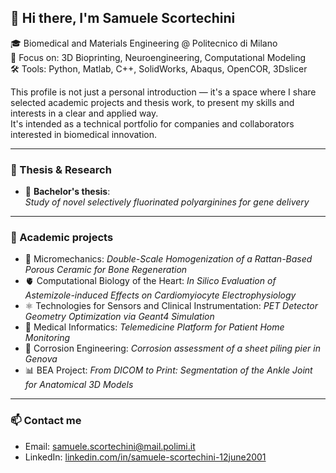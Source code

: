 ## 👋 Hi there, I'm Samuele Scortechini

🎓 Biomedical and Materials Engineering @ Politecnico di Milano  
🔬 Focus on: 3D Bioprinting, Neuroengineering, Computational Modeling  
🛠️ Tools: Python, Matlab, C++, SolidWorks, Abaqus, OpenCOR, 3Dslicer  

This profile is not just a personal introduction — it's a space where I share selected academic projects and thesis work, to present my skills and interests in a clear and applied way.  
It's intended as a technical portfolio for companies and collaborators interested in biomedical innovation.

---

### 🧪 Thesis & Research

- 🧬 **Bachelor's thesis**:  
  *Study of novel selectively fluorinated polyarginines for gene delivery*

---

### 📌 Academic projects  
- 🦴 Micromechanics: *Double-Scale Homogenization of a Rattan-Based Porous Ceramic for Bone Regeneration*
- 🫀 Computational Biology of the Heart: *In Silico Evaluation of Astemizole-induced Effects on Cardiomyiocyte Electrophysiology*
- ⚛️ Technologies for Sensors and Clinical Instrumentation: *PET Detector Geometry Optimization via Geant4 Simulation*  
- 📱 Medical Informatics: *Telemedicine Platform for Patient Home Monitoring*
- 🌊 Corrosion Engineering: *Corrosion assessment of a sheet piling pier in Genova*
- 📊 BEA Project: *From DICOM to Print: Segmentation of the Ankle Joint for Anatomical 3D Models*

---

### 📫 Contact me  
- Email: samuele.scortechini@mail.polimi.it  
- LinkedIn: [linkedin.com/in/samuele-scortechini-12june2001](https://www.linkedin.com/in/samuele-scortechini-12june2001/)

<!-- Optional: GitHub Stats (requires theme configuration)
![Samuele's GitHub stats](https://github-readme-stats.vercel.app/api?username=samuelescortechini&show_icons=true&theme=default)
-->


